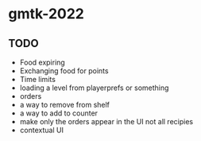 # gmtk-2022

## TODO
* Food expiring
* Exchanging food for points
* Time limits
* loading a level from playerprefs or something
* orders
* a way to remove from shelf
* a way to add to counter
* make only the orders appear in the UI not all recipies
* contextual UI